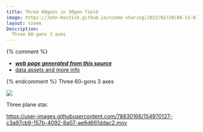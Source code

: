 ```yaml
---
title: Three 60gons in 30gon field
image: https://John-Kostick.github.io/vzome-sharing/2022/02/20/08-11-07-Three-60gons-in-30gon-field/Three-60gons-in-30gon-field.png
layout: vzome
Description:
  Three 60-gons 3 axes
---
```


{% comment %}
 - [***web page generated from this source***][post]
 - [data assets and more info][github]

[post]: <https://John-Kostick.github.io/vzome-sharing/2022/02/20/Three-60gons-in-30gon-field-08-11-07.html>
[github]: <https://github.com/John-Kostick/vzome-sharing/tree/main/2022/02/20/08-11-07-Three-60gons-in-30gon-field/>
{% endcomment %}  Three 60-gons 3 axes

<vzome-viewer style="width: 100%; height: 100vh;"
       src="https://John-Kostick.github.io/vzome-sharing/2022/02/20/08-11-07-Three-60gons-in-30gon-field/Three-60gons-in-30gon-field.vZome" >
  <img src="https://John-Kostick.github.io/vzome-sharing/2022/02/20/08-11-07-Three-60gons-in-30gon-field/Three-60gons-in-30gon-field.png" />
</vzome-viewer>

Three plane star.

https://user-images.githubusercontent.com/78830166/154970127-c3a97cb9-157b-4092-8a07-ae6d661ddac2.mov

